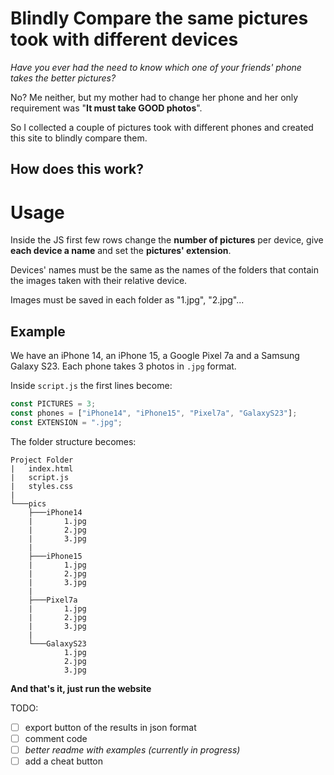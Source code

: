 # Blindly Compare the same pictures took with different devices

_Have you ever had the need to know which one of your friends' phone takes the better pictures?_

No? Me neither, but my mother had to change her phone and her only requirement was "**It must take GOOD photos**".

So I collected a couple of pictures took with different phones and created this site to blindly compare them.

## How does this work?

# Usage

Inside the JS first few rows change the **number of pictures** per device, give **each device a name** and set the **pictures' extension**.

Devices' names must be the same as the names of the folders that contain the images taken with their relative device.

Images must be saved in each folder as "1.jpg", "2.jpg"...

## Example

We have an iPhone 14, an iPhone 15, a Google Pixel 7a and a Samsung Galaxy S23. Each phone takes 3 photos in `.jpg` format.

Inside `script.js` the first lines become:

```javascript
const PICTURES = 3;
const phones = ["iPhone14", "iPhone15", "Pixel7a", "GalaxyS23"];
const EXTENSION = ".jpg";
```

The folder structure becomes:

```
Project Folder
|   index.html
|   script.js
|   styles.css
|
└───pics
    ├───iPhone14
    |       1.jpg
    |       2.jpg
    |       3.jpg
    |
    ├───iPhone15
    |       1.jpg
    |       2.jpg
    |       3.jpg
    |
    ├───Pixel7a
    |       1.jpg
    |       2.jpg
    |       3.jpg
    |
    └───GalaxyS23
            1.jpg
            2.jpg
            3.jpg

```

**And that's it, just run the website**

TODO:

- [ ] export button of the results in json format
- [ ] comment code
- [ ] _better readme with examples (currently in progress)_
- [ ] add a cheat button
